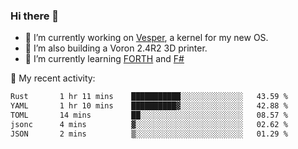 ### Hi there 👋

<!--
**berkus/berkus** is a ✨ _special_ ✨ repository because its `README.md` (this file) appears on your GitHub profile.

Here are some ideas to get you started:

- 🔭 I’m currently working on ...
- 🌱 I’m currently learning ...
- 👯 I’m looking to collaborate on ...
- 🤔 I’m looking for help with ...
- 💬 Ask me about ...
- 📫 How to reach me: ...
- 😄 Pronouns: ...
- ⚡ Fun fact: ...
-->

- 🔭 I’m currently working on [Vesper](https://github.com/metta-systems/vesper), a kernel for my new OS.
- 🔭 I’m also building a Voron 2.4R2 3D printer.
- 🌱 I’m currently learning [FORTH](http://forth.com/starting-forth/) and [F#](https://fsharpforfunandprofit.com/)

💼 My recent activity:

<!--START_SECTION:waka-->

```txt
Rust       1 hr 11 mins    ███████████░░░░░░░░░░░░░░   43.59 %
YAML       1 hr 10 mins    ██████████▓░░░░░░░░░░░░░░   42.88 %
TOML       14 mins         ██░░░░░░░░░░░░░░░░░░░░░░░   08.57 %
jsonc      4 mins          ▓░░░░░░░░░░░░░░░░░░░░░░░░   02.62 %
JSON       2 mins          ▒░░░░░░░░░░░░░░░░░░░░░░░░   01.29 %
```

<!--END_SECTION:waka-->
